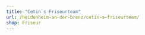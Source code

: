 ```yaml
---
title: "Cetin`s Friseurteam"
url: /heidenheim-an-der-brenz/cetin-s-friseurteam/
shop: Friseur
---
```

